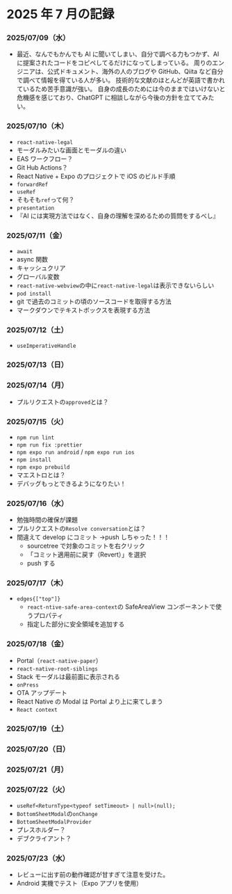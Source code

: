 # 2025 年 7 月の記録

### 2025/07/09（水）

- 最近、なんでもかんでも AI に聞いてしまい、自分で調べる力もつかず、AI に提案されたコードをコピペしてるだけになってしまっている。
  周りのエンジニアは、公式ドキュメント、海外の人のブログや GitHub、Qiita など自分で調べて情報を得ている人が多い。
  技術的な文献のほとんどが英語で書かれているため苦手意識が強い。
  自身の成長のためには今のままではいけないと危機感を感じており、ChatGPT に相談しながら今後の方針を立ててみたい。

### 2025/07/10（木）

- `react-native-legal`
- モーダルみたいな画面とモーダルの違い
- EAS ワークフロー？
- Git Hub Actions？
- React Native + Expo のプロジェクトで iOS のビルド手順
- `forwardRef`
- `useRef`
- そもそも`ref`って何？
- `presentation`
- 『AI には実現方法ではなく、自身の理解を深めるための質問をするべし』

### 2025/07/11（金）

- `await`
- async 関数
- キャッシュクリア
- グローバル変数
- `react-native-webview`の中に`react-native-legal`は表示できないらしい
- `pod install`
- git で過去のコミットの頃のソースコードを取得する方法
- マークダウンでテキストボックスを表現する方法

### 2025/07/12（土）

- `useImperativeHandle`

### 2025/07/13（日）

### 2025/07/14（月）

- プルリクエストの`approved`とは？

### 2025/07/15（火）

- `npm run lint`
- `npm run fix :prettier`
- `npm expo run android` / `npm expo run ios`
- `npm install`
- `npm expo prebuild`
- マエストロとは？
- デバッグもっとできるようになりたい！

### 2025/07/16（水）

- 勉強時間の確保が課題
- プルリクエストの`Resolve conversation`とは？
- 間違えて develop にコミット →push しちゃった！！！
  - sourcetree で対象のコミットを右クリック
  - 「コミット適用前に戻す（Revert）」を選択
  - push する

### 2025/07/17（木）

- `edges{["top"]}`
  - `react-ntive-safe-area-context`の SafeAreaView コンポーネントで使うプロパティ
  - 指定した部分に安全領域を追加する

### 2025/07/18（金）

- Portal（`react-native-paper`）
- `react-native-root-siblings`
- Stack モーダルは最前面に表示される
- `onPress`
- OTA アップデート
- React Native の Modal は Portal より上に来てしまう
- `React context`

### 2025/07/19（土）

### 2025/07/20（日）

### 2025/07/21（月）

### 2025/07/22（火）

- `useRef<ReturnType<typeof setTimeout> | null>(null);`
- `BottomSheetModal`の`onChange`
- `BottomSheetModalProvider`
- プレスホルダー？
- デブクライアント？

### 2025/07/23（水）

- レビューに出す前の動作確認が甘すぎて注意を受けた。
- Android 実機でテスト（Expo アプリを使用）
